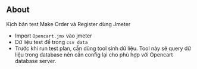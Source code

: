 ## About
Kịch bản test Make Order và Register dùng Jmeter
- Import `Opencart.jmx` vào jmeter
- Dữ liệu test để trong `csv data`
- Trước khi run test plan, cần dùng tool sinh dữ liệu. Tool này sẽ query dữ liệu trong database nên cần config lại cho phù hợp với Opencart database server. 
